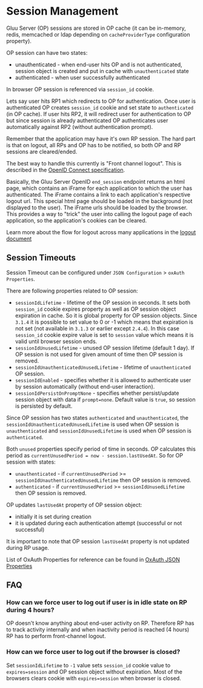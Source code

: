 # Session Management

Gluu Server (OP) sessions are stored in OP cache (it can be in-memory, redis, memcached or ldap depending on `cacheProviderType` configuration property). 

OP session can have two states:
- unauthenticated - when end-user hits OP and is not authenticated, session object is created and put in cache with `unauthenticated` state
- authenticated - when user successfully authenticated 

In browser OP session is referenced via `session_id` cookie.
 
Lets say user hits RP1 which redirects to OP for authentication. Once user is authenticated OP creates `session_id` cookie and set state to `authenticated` (in OP cache). If user hits RP2, it will redirect user for authentication to OP but since session is already authenticated OP authenticates user automatically against RP2 (without authentication prompt).  
 
Remember that the application may have it's own RP session. The hard part is that on logout, all RPs and OP has to be notified, so both OP and RP sessions are cleared/ended. 

The best way to handle this currently is "Front channel logout". This is described in the [OpenID Connect specification](http://openid.net/specs/openid-connect-frontchannel-1_0.html). 

Basically, the Gluu Server OpenID `end_session` endpoint returns an html page, which contains an iFrame for each application to which the user has authenticated. The iFrame contains a link to each application's respective logout url. This special html page should be loaded in the background (not displayed to the user). The iFrame urls should be loaded by the browser. This provides a way to "trick" the user into calling the logout page of each application, so the application's cookies can be cleared.

Learn more about the flow for logout across many applications in the [logout document](../operation/logout.md)

## Session Timeouts

Session Timeout can be configured under 
`JSON Configuration` > `oxAuth Properties`.

There are following properties related to OP session:

- `sessionIdLifetime` - lifetime of the OP session in seconds. It sets both `session_id` cookie expires property as well as OP session object expiration in cache. So it is global property for OP session objects. Since `3.1.4` it is possible to set value to 0 or -1 which means that expiration is not set (not available in `3.1.3` or earlier except `2.4.4`). In this case `session_id` cookie expire value is set to `session` value which means it is valid until browser session ends.
- `sessionIdUnusedLifetime` - unused OP session lifetime (default 1 day). If OP session is not used for given amount of time then OP session is removed. 
- `sessionIdUnauthenticatedUnusedLifetime` - lifetime of `unauthenticated` OP session. 
- `sessionIdEnabled` - specifies whether it is allowed to authenticate user by session automatically (without end-user interaction).  
- `sessionIdPersistOnPromptNone` - specifies whether persist/update session object with data if `prompt=none`. Default value is `true`, so session is persisted by default.

Since OP session has two states `authenticated` and `unauthenticated`, the `sessionIdUnauthenticatedUnusedLifetime` is used when OP session is `unauthenticated` and `sessionIdUnusedLifetime` is used when OP session is `authenticated`.

Both `unused` properties specify period of time in seconds. OP calculates this period as `currentUnusedPeriod = now - session.lastUsedAt`. So for OP session with states:
- `unauthenticated` - if `currentUnusedPeriod` >= `sessionIdUnauthenticatedUnusedLifetime` then OP session is removed.
- `authenticated` - if `currentUnusedPeriod` >= `sessionIdUnusedLifetime` then OP session is removed.

OP updates `lastUsedAt` property of OP session object:
- initially it is set during creation
- it is updated during each authentication attempt (successful or not successful)

It is important to note that OP session `lastUsedAt` property is not updated during RP usage.

List of OxAuth Properties for reference can be found in 
[OxAuth JSON Properties](../reference/JSON-oxauth-prop.md)

## FAQ

### How can we force user to log out if user is in idle state on RP during 4 hours?

OP doesn't know anything about end-user activity on RP. Therefore RP has to track activity internally and when inactivity period is reached (4 hours) RP has to perform front-channel logout.

### How can we force user to log out if the browser is closed?

Set `sessionIdLifetime` to `-1` value sets `session_id` cookie value to `expires=session` and OP session object without expiration. Most of the browsers clears cookie with `expires=session` when browser is closed. 

